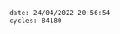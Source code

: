 

                date: 24/04/2022 20:56:54
                cycles: 84180

                         